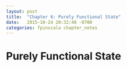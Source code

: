 ```yaml
---
layout: post
title:  "Chapter 6: Purely Functional State"
date:   2015-10-24 20:32:40 -0700
categories: fpinscala chapter_notes
---
```

# Purely Functional State

